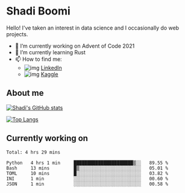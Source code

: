 # Shadi Boomi

Hello! I've taken an interest in data science and I occasionally do web projects.

- 🔭 I’m currently working on Advent of Code 2021
- 🌱 I’m currently learning Rust
- 📫 How to find me: 
  - ![img](https://www.linkedin.com/favicon.ico) [LinkedIn](https://www.linkedin.com/in/shadiboomi/)
  - ![img](https://www.kaggle.com/static/images/favicon.ico) [Kaggle](https://www.kaggle.com/sboomi)

##  About me

[![Shadi's GitHub stats](https://github-readme-stats.vercel.app/api?username=sboomi&show_icons=true&theme=radical)](https://github.com/anuraghazra/github-readme-stats)

[![Top Langs](https://github-readme-stats.vercel.app/api/top-langs/?username=sboomi&layout=compact&theme=default)](https://github.com/anuraghazra/github-readme-stats)

## Currently working on

<!--START_SECTION:waka-->
```text
Total: 4 hrs 29 mins

Python   4 hrs 1 min     ██████████████████████▒░░   89.55 % 
Bash     13 mins         █▒░░░░░░░░░░░░░░░░░░░░░░░   05.01 % 
TOML     10 mins         █░░░░░░░░░░░░░░░░░░░░░░░░   03.82 % 
INI      1 min           ░░░░░░░░░░░░░░░░░░░░░░░░░   00.60 % 
JSON     1 min           ░░░░░░░░░░░░░░░░░░░░░░░░░   00.58 % 
```
<!--END_SECTION:waka-->
